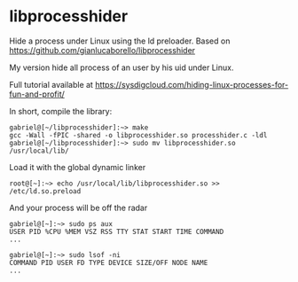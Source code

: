 # libprocesshider

Hide a process under Linux using the ld preloader.
Based on https://github.com/gianlucaborello/libprocesshider

My version hide all process of an user by his uid under Linux.

Full tutorial available at https://sysdigcloud.com/hiding-linux-processes-for-fun-and-profit/

In short, compile the library:

```
gabriel@[~/libprocesshider]:~> make
gcc -Wall -fPIC -shared -o libprocesshider.so processhider.c -ldl
gabriel@[~/libprocesshider]:~> sudo mv libprocesshider.so /usr/local/lib/
```

Load it with the global dynamic linker

```
root@[~]:~> echo /usr/local/lib/libprocesshider.so >> /etc/ld.so.preload
```

And your process will be off the radar 

```
gabriel@[~]:~> sudo ps aux
USER PID %CPU %MEM VSZ RSS TTY STAT START TIME COMMAND
...

gabriel@[~]:~> sudo lsof -ni
COMMAND PID USER FD TYPE DEVICE SIZE/OFF NODE NAME
...
```
